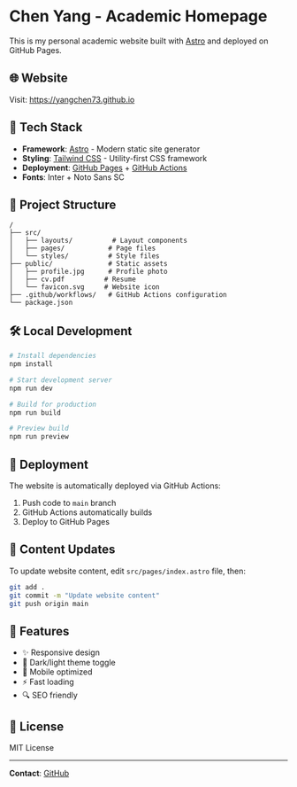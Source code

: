 # Chen Yang - Academic Homepage

This is my personal academic website built with [Astro](https://astro.build) and deployed on GitHub Pages.

## 🌐 Website

Visit: https://yangchen73.github.io

## 🚀 Tech Stack

- **Framework**: [Astro](https://astro.build) - Modern static site generator
- **Styling**: [Tailwind CSS](https://tailwindcss.com) - Utility-first CSS framework
- **Deployment**: [GitHub Pages](https://pages.github.com) + [GitHub Actions](https://github.com/features/actions)
- **Fonts**: Inter + Noto Sans SC

## 📁 Project Structure

```
/
├── src/
│   ├── layouts/          # Layout components
│   ├── pages/           # Page files
│   └── styles/          # Style files
├── public/              # Static assets
│   ├── profile.jpg      # Profile photo
│   ├── cv.pdf          # Resume
│   └── favicon.svg     # Website icon
├── .github/workflows/   # GitHub Actions configuration
└── package.json
```

## 🛠️ Local Development

```bash
# Install dependencies
npm install

# Start development server
npm run dev

# Build for production
npm run build

# Preview build
npm run preview
```

## 🚀 Deployment

The website is automatically deployed via GitHub Actions:

1. Push code to `main` branch
2. GitHub Actions automatically builds
3. Deploy to GitHub Pages

## 📝 Content Updates

To update website content, edit `src/pages/index.astro` file, then:

```bash
git add .
git commit -m "Update website content"
git push origin main
```

## 🎨 Features

- ✨ Responsive design
- 🌙 Dark/light theme toggle
- 📱 Mobile optimized
- ⚡ Fast loading
- 🔍 SEO friendly

## 📄 License

MIT License

---

**Contact**: [GitHub](https://github.com/yangchen73)

